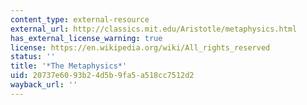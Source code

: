 ```yaml
---
content_type: external-resource
external_url: http://classics.mit.edu/Aristotle/metaphysics.html
has_external_license_warning: true
license: https://en.wikipedia.org/wiki/All_rights_reserved
status: ''
title: '*The Metaphysics*'
uid: 20737e60-93b2-4d5b-9fa5-a518cc7512d2
wayback_url: ''
---
```

